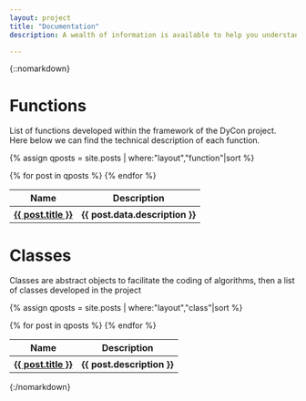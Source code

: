 ```yaml
---
layout: project
title: "Documentation"
description: A wealth of information is available to help you understand, learn and use the DyCon Toolbox.

---
```


{::nomarkdown}
<!-- <p>
  Below you will find the different classes and functions the DyCon Toolbox offers to help solve problems
  that may show up in real life TOFINISH
</p> -->
<!-- TODO: Index of Content with links to scroll smoothly-->


<h1 class="doc-header-title">Functions</h1>
<p>
List of functions developed within the framework of the DyCon project. Here below we can find the technical description of each function.
</p>

{% assign qposts = site.posts | where:"layout","function"|sort %}

 <table>
    <tr>
      <th>Name</th>
      <th>Description</th>
    </tr>
    {% for post in qposts %}
        <tr>
          <th><a href="{{ post.url | prepend: site.baseurl }}">{{ post.title }}</a></th>
          <th>{{ post.data.description }}</th>
        </tr>
    {% endfor %}
 </table>


<h1 class="doc-header-title">Classes</h1>
<p>
Classes are abstract objects to facilitate the coding of algorithms, then a list of classes developed in the project
</p>

{% assign qposts = site.posts | where:"layout","class"|sort %}

 <table>
    <tr>
      <th>Name</th>
      <th>Description</th>
    </tr>
    {% for post in qposts %}
        <tr>
          <th><a href="{{ post.url | prepend: site.baseurl }}">{{ post.title }}</a></th>
          <th>{{ post.description }}</th>
        </tr>
    {% endfor %}
 </table>


{:/nomarkdown}


<!-- 
{% for post in site.posts %}
  {% if post.categories[0] contains 'documentation' and post.layout contains 'function' %}
    <div class="post-preview shadowbox doc-preview-box">
      <a href="{{ post.url | prepend: site.baseurl }}">
        <h3 class="post-preview-title">
          {{ post.title }}(...)
        </h3>
      </a>
      <p>
        {{ post.data.description }}
      </p>
      <a href="{{ post.url | prepend: site.baseurl }}">
        <span>See more...</span>
      </a>
    </div>
  {% endif %}
{% endfor %}

<h1 class="doc-header-title">Classes</h1>
<p>
Classes are abstract objects to facilitate the coding of algorithms, then a list of classes developed in the project
</p>
{% for post in site.posts %}
  {% if post.categories[0] contains 'documentation' and post.layout contains 'class' %}
    <div class="post-preview shadowbox doc-preview-box">
      <a href="{{ post.url | prepend: site.baseurl }}">
        <h3 class="post-preview-title">
          {{ post.title }}
        </h3>
      </a>
      <p>
        {{ post.description }}
      </p>
      <a href="{{ post.url | prepend: site.baseurl }}">
        <span>See more...</span>
      </a>
    </div>
  {% endif %}
{% endfor %}
{:/nomarkdown} -->
